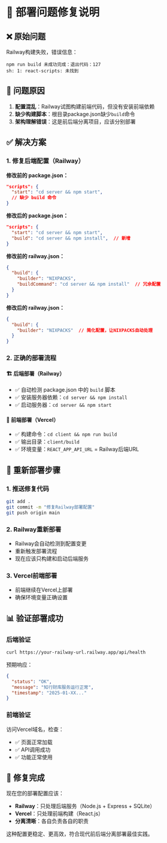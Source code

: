 # 🔧 部署问题修复说明

## ❌ 原始问题

Railway构建失败，错误信息：
```
npm run build 未成功完成：退出代码：127
sh: 1: react-scripts: 未找到
```

## 🎯 问题原因

1. **配置混乱**：Railway试图构建前端代码，但没有安装前端依赖
2. **缺少构建脚本**：根目录package.json缺少`build`命令
3. **架构理解错误**：这是前后端分离项目，应该分别部署

## ✅ 解决方案

### 1. 修复后端配置（Railway）

**修改前的 package.json：**
```json
"scripts": {
  "start": "cd server && npm start",
  // 缺少 build 命令
}
```

**修改后的 package.json：**
```json
"scripts": {
  "start": "cd server && npm start",
  "build": "cd server && npm install",  // 新增
}
```

**修改前的 railway.json：**
```json
{
  "build": {
    "builder": "NIXPACKS",
    "buildCommand": "cd server && npm install"  // 冗余配置
  }
}
```

**修改后的 railway.json：**
```json
{
  "build": {
    "builder": "NIXPACKS"  // 简化配置，让NIXPACKS自动处理
  }
}
```

### 2. 正确的部署流程

#### 🏗️ 后端部署（Railway）
- ✅ 自动检测 package.json 中的 `build` 脚本
- ✅ 安装服务器依赖：`cd server && npm install`
- ✅ 启动服务器：`cd server && npm start`

#### 🎨 前端部署（Vercel）
- ✅ 构建命令：`cd client && npm run build`
- ✅ 输出目录：`client/build`
- ✅ 环境变量：`REACT_APP_API_URL` = Railway后端URL

## 🚀 重新部署步骤

### 1. 推送修复代码
```bash
git add .
git commit -m "修复Railway部署配置"
git push origin main
```

### 2. Railway重新部署
- Railway会自动检测到配置变更
- 重新触发部署流程
- 现在应该只构建和启动后端服务

### 3. Vercel前端部署
- 前端继续在Vercel上部署
- 确保环境变量正确设置

## 📊 验证部署成功

### 后端验证
```bash
curl https://your-railway-url.railway.app/api/health
```

预期响应：
```json
{
  "status": "OK",
  "message": "知行财库服务运行正常",
  "timestamp": "2025-01-XX..."
}
```

### 前端验证
访问Vercel域名，检查：
- ✅ 页面正常加载
- ✅ API调用成功
- ✅ 功能正常使用

## 🎉 修复完成

现在您的部署配置应该：
- **Railway**：只处理后端服务（Node.js + Express + SQLite）
- **Vercel**：只处理前端构建（React.js）
- **分离清晰**：各自负责各自的职责

这种配置更稳定、更高效，符合现代前后端分离部署最佳实践。 